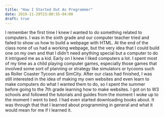 ```yaml
---
title: "How I Started Out As Programmer"
date: 2019-11-29T23:00:55-04:00
draft: true
---
```


I remember the first time I knew I wanted to do something related to computers. I was in the sixth grade and our computer teacher tried and failed to show us how to build a webpage with HTML. At the end of the class none of us had a working webpage, but the very idea that I could build one on my own and that I didn't need anything special but a computer to do it intrigued me as a kid. Early on I knew I liked computers a lot. I spent most of my time as a child playing computer games, especially those games that involved some sort of planning or strategy like simulators or tycoons such as Roller Coaster Tycoon and SimCity. After our class had finished, I was still interested in the idea of making my own websites and even learn to make computers do what I wanted them to do, so I spent the summer before going to the 7th grade learning how to make websites. I got on to W3 schools and followed the tutorials and guides from the moment I woke up to the moment I went to bed. I had even started downloading books about. It was through that that I learned about programming in general and what it would mean for me if I learned it. 
